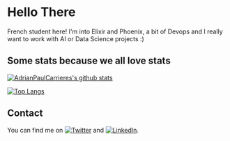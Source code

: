 # Hello There

French student here! I'm into Elixir and Phoenix, a bit of Devops and I really want to work with AI or Data Science projects :)

## Some stats because we all love stats

[![AdrianPaulCarrieres's github stats](https://github-readme-stats.vercel.app/api?username=adrianpaulcarrieres&count_private=true&show_icons=true)](https://github.com/anuraghazra/github-readme-stats)

[![Top Langs](https://github-readme-stats.vercel.app/api/top-langs/?username=adrianpaulcarrieres&layout=compact)](https://github.com/anuraghazra/github-readme-stats)

## Contact

<!-- Actual text -->

You can find me on [![Twitter][1.2]][1] and [![LinkedIn][2.2]][2].

<!-- Icons -->

[1.2]: http://i.imgur.com/wWzX9uB.png (twitter icon without padding)
[2.2]: https://raw.githubusercontent.com/MartinHeinz/MartinHeinz/master/linkedin-3-16.png (LinkedIn icon without padding)

<!-- Links to your social media accounts -->

[1]: https://twitter.com/AdrianCarrieres
[2]: https://www.linkedin.com/in/adrian-paul-carrières-7b34b2187/
